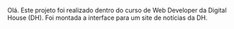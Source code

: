 Olá. Este projeto foi realizado dentro do curso de Web Developer da Digital House (DH). Foi montada a interface para um site de notícias da DH.
